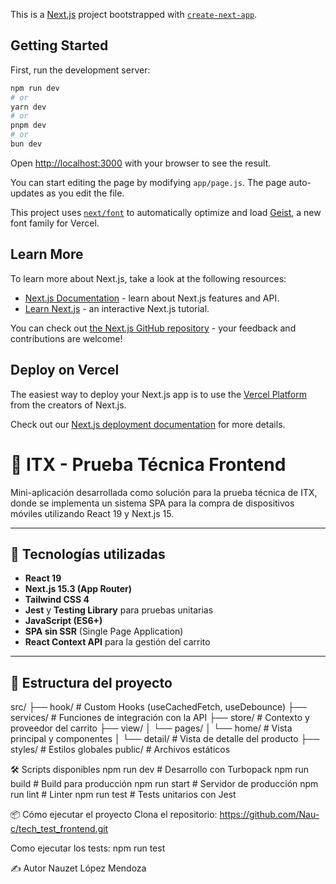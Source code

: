 This is a [Next.js](https://nextjs.org) project bootstrapped with [`create-next-app`](https://github.com/vercel/next.js/tree/canary/packages/create-next-app).

## Getting Started

First, run the development server:

```bash
npm run dev
# or
yarn dev
# or
pnpm dev
# or
bun dev
```

Open [http://localhost:3000](http://localhost:3000) with your browser to see the result.

You can start editing the page by modifying `app/page.js`. The page auto-updates as you edit the file.

This project uses [`next/font`](https://nextjs.org/docs/app/building-your-application/optimizing/fonts) to automatically optimize and load [Geist](https://vercel.com/font), a new font family for Vercel.

## Learn More

To learn more about Next.js, take a look at the following resources:

- [Next.js Documentation](https://nextjs.org/docs) - learn about Next.js features and API.
- [Learn Next.js](https://nextjs.org/learn) - an interactive Next.js tutorial.

You can check out [the Next.js GitHub repository](https://github.com/vercel/next.js) - your feedback and contributions are welcome!

## Deploy on Vercel

The easiest way to deploy your Next.js app is to use the [Vercel Platform](https://vercel.com/new?utm_medium=default-template&filter=next.js&utm_source=create-next-app&utm_campaign=create-next-app-readme) from the creators of Next.js.

Check out our [Next.js deployment documentation](https://nextjs.org/docs/app/building-your-application/deploying) for more details.


# 📱 ITX - Prueba Técnica Frontend

Mini-aplicación desarrollada como solución para la prueba técnica de ITX, donde se implementa un sistema SPA para la compra de dispositivos móviles utilizando React 19 y Next.js 15.

---

## 🚀 Tecnologías utilizadas

- **React 19**
- **Next.js 15.3 (App Router)**
- **Tailwind CSS 4**
- **Jest** y **Testing Library** para pruebas unitarias
- **JavaScript (ES6+)**
- **SPA sin SSR** (Single Page Application)
- **React Context API** para la gestión del carrito

---

## 🧱 Estructura del proyecto

src/ ├── hook/ # Custom Hooks (useCachedFetch, useDebounce) ├── services/ # Funciones de integración con la API ├── store/ # Contexto y proveedor del carrito ├── view/ │ └── pages/ │ └── home/ # Vista principal y componentes │ └── detail/ # Vista de detalle del producto ├── styles/ # Estilos globales public/ # Archivos estáticos

🛠️ Scripts disponibles
npm run dev     # Desarrollo con Turbopack
npm run build   # Build para producción
npm run start   # Servidor de producción
npm run lint    # Linter
npm run test    # Tests unitarios con Jest


📦 Cómo ejecutar el proyecto
Clona el repositorio:
https://github.com/Nau-c/tech_test_frontend.git

Como ejecutar los tests:
npm run test

✍️ Autor
Nauzet López Mendoza